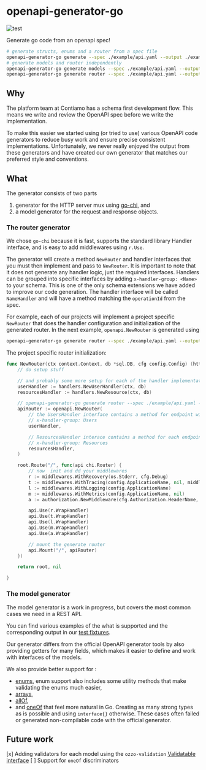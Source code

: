 openapi-generator-go
====================

![test](https://github.com/contiamo/openapi-generator-go/workflows/test/badge.svg)

Generate go code from an openapi spec!

```bash
# generate structs, enums and a router from a spec file
openapi-generator-go generate --spec ./example/api.yaml --output ./example/generated
# generate models and router independently
openapi-generator-go generate models --spec ./example/api.yaml --output ./example/models --package-name models
openapi-generator-go generate router --spec ./example/api.yaml --output ./example/router --package-name router
```

## Why
The platform team at Contiamo has a schema first development flow. This means we write and review the OpenAPI spec before we write the implementation.

To make this easier we started using (or tried to use) various OpenAPI code generators to reduce busy work and ensure precise consistent implementations. Unfortunately, we never really enjoyed the output from these generators and have created our own generator that matches our preferred style and conventions.

## What
The generator consists of two parts

1. generator for the HTTP server mux using [go-chi](https://github.com/go-chi/chi), and
2. a model generator for the request and response objects.

### The router generator
We chose `go-chi` because it is fast, supports the standard library Handler interface, and is easy to add middlewares using `r.Use`.

The generator will create a method `NewRouter` and handler interfaces that you must then implement and pass to `NewRouter`. It is important to note that it does not generate any handler logic, just the required interfaces.  Handlers can be grouped into specific interfaces by adding `x-handler-group: <Name>` to your schema. This is one of the only schema extensions we have added to improve our code generation. The handler interface will be called `NameHandler` and will have a method matching the `operationId` from the spec.

For example, each of our projects will implement a project specific `NewRouter` that does the handler configuration and  initialization of the generated router. In the next example, `openapi.NewRouter` is generated using

```sh
openapi-generator-go generate router --spec ./example/api.yaml --output ./example/router --package-name openapi
```
The project specific router initialization:
```go
func NewRouter(ctx context.Context, db *sql.DB, cfg config.Config) (http.Handler, error) {
    // do setup stuff

    // and probably some more setup for each of the handler implementations
    userHandler := handlers.NewUserHandler(ctx, db)
    resourcesHandler := handlers.NewResource(ctx, db)

    // openapi-generator-go generate router --spec ./example/api.yaml --output ./example/router --package-name openapi
    apiRouter := openapi.NewRouter(
        // the UsersHandler interface contains a method for endpoint with
        // x-handler-group: Users
        userHandler,

        // ResourcesHandler interace contains a method for each endpoint with
        // x-handler-group: Resources
        resourcesHandler,
    )

    root.Route("/", func(api chi.Router) {
        // now  init and dd your middlewares
		r := middlewares.WithRecovery(os.Stderr, cfg.Debug)
		t := middlewares.WithTracing(config.ApplicationName, nil, middlewares.ChiRouteName)
		l := middlewares.WithLogging(config.ApplicationName)
		m := middlewares.WithMetrics(config.ApplicationName, nil)
		a := authorization.NewMiddleware(cfg.Authorization.HeaderName, publicKey)

		api.Use(r.WrapHandler)
		api.Use(t.WrapHandler)
		api.Use(l.WrapHandler)
		api.Use(m.WrapHandler)
		api.Use(a.WrapHandler)

        // mount the generate router
		api.Mount("/", apiRouter)
	})

	return root, nil

}
```

### The model generator
The model generator is a work in progress, but covers the most common cases we need in a REST API.

You can find various examples of the what is supported and the corresponding output in our [test fixtures](./pkg/generators/models/testdata/cases).

Our generator differs from the official OpenAPI generator tools by also providing getters for many fields, which makes it easier to define and work with interfaces of the models.

We also provide better support for :
* [enums](./pkg/generators/models/testdata/cases/enums/expected/model_filter_type.go), enum support also includes some utility methods that make validating the enums much easier,
* [arrays](./pkg/generators/models/testdata/cases/typed_arrays/expected/model_foo.go),
* [allOf](./pkg/generators/models/testdata/cases/allof1/expected/model_foo.go),
* and [oneOf](./pkg/generators/models/testdata/cases/oneof/expected/model_foo.go)
that feel more natural in Go. Creating as many strong types as is possible and using `interface{}` otherwise. These cases often failed or generated non-compilable code with the official generator.


## Future work

[x] Adding validators for each model using the `ozzo-validation` [Validatable interface](https://godoc.org/github.com/go-ozzo/ozzo-validation#Validatable)
[ ] Support for `oneOf` discriminators
